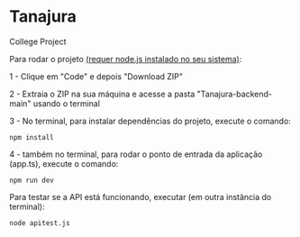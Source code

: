 # Tanajura
 College Project

Para rodar o projeto [(requer node.js instalado no seu sistema)](https://nodejs.org/en/download/):

1 - Clique em "Code" e depois "Download ZIP"

2 - Extraia o ZIP na sua máquina e acesse a pasta "Tanajura-backend-main" usando o terminal

3 - No terminal, para instalar dependências do projeto, execute o comando:

```
npm install
```

4 - também no terminal, para rodar o ponto de entrada da aplicação (app.ts), execute o comando:

```
npm run dev
```


Para testar se a API está funcionando, executar (em outra instância do terminal):

```
node apitest.js 
```

